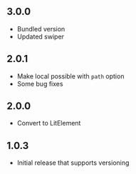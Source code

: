 ## 3.0.0

- Bundled version
- Updated swiper

## 2.0.1

- Make local possible with `path` option
- Some bug fixes

## 2.0.0

- Convert to LitElement

## 1.0.3

- Initial release that supports versioning
